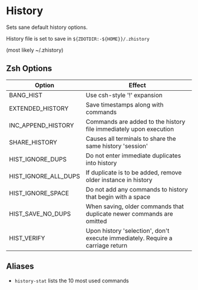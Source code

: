 History
=======

Sets sane default history options.

History file is set to save in `${ZDOTDIR:-${HOME}}/.zhistory`

(most likely ~/.zhistory)

Zsh Options
-----------

| Option | Effect |
| ------ | ------ |
| BANG_HIST | Use csh-style '!' expansion |
| EXTENDED_HISTORY | Save timestamps along with commands |
| INC_APPEND_HISTORY | Commands are added to the history file immediately upon execution |
| SHARE_HISTORY | Causes all terminals to share the same history 'session' |
| HIST_IGNORE_DUPS | Do not enter immediate duplicates into history |
| HIST_IGNORE_ALL_DUPS | If duplicate is to be added, remove older instance in history |
| HIST_IGNORE_SPACE | Do not add any commands to history that begin with a space |
| HIST_SAVE_NO_DUPS | When saving, older commands that duplicate newer commands are omitted |
| HIST_VERIFY | Upon history 'selection', don't execute immediately. Require a carriage return |

Aliases
-------

  * `history-stat` lists the 10 most used commands
